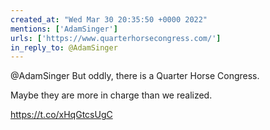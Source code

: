 ```yaml
---
created_at: "Wed Mar 30 20:35:50 +0000 2022"
mentions: ['AdamSinger']
urls: ['https://www.quarterhorsecongress.com/']
in_reply_to: @AdamSinger
---
```


@AdamSinger But oddly, there is a Quarter Horse Congress.

Maybe they are more in charge than we realized.

https://t.co/xHqGtcsUgC